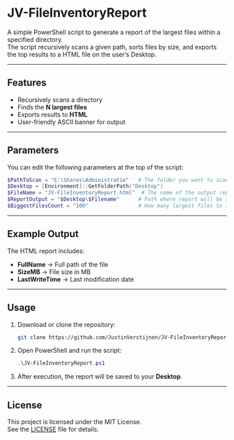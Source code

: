 # JV-FileInventoryReport

A simple PowerShell script to generate a report of the largest files within a specified directory.  
The script recursively scans a given path, sorts files by size, and exports the top results to a HTML file on the user’s Desktop.  

---

## Features
- Recursively scans a directory  
- Finds the **N largest files**  
- Exports results to **HTML**
- User-friendly ASCII banner for output  

---

## Parameters
You can edit the following parameters at the top of the script:

```powershell
$PathToScan = "E:\Shares\Administratie"   # The folder you want to scan
$Desktop = [Environment]::GetFolderPath("Desktop")
$FileName = "JV-FileInventoryReport.html"  # The name of the output report
$ReportOutput = "$Desktop\$Filename"      # Path where report will be saved
$BiggestFilesCount = "100"                # How many largest files to include (max recommended: 250)
```

---

## Example Output
The HTML report includes:  
- **FullName** → Full path of the file  
- **SizeMB** → File size in MB  
- **LastWriteTime** → Last modification date  

---

## Usage
1. Download or clone the repository:  
   ```bash
   git clone https://github.com/JustinVerstijnen/JV-FileInventoryReport.git
   ```
2. Open PowerShell and run the script:  
   ```powershell
   .\JV-FileInventoryReport.ps1
   ```
3. After execution, the report will be saved to your **Desktop**.  

---

## License
This project is licensed under the MIT License.  
See the [LICENSE](LICENSE) file for details.  
